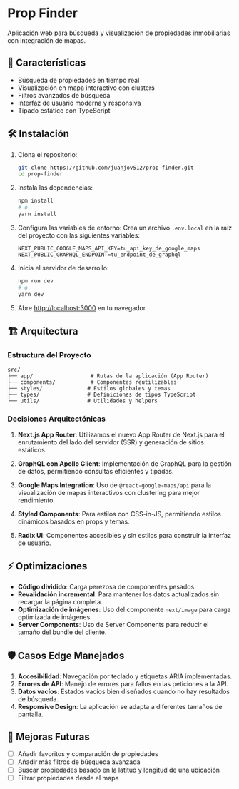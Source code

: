 # Prop Finder

Aplicación web para búsqueda y visualización de propiedades inmobiliarias con integración de mapas.

## 🚀 Características

- Búsqueda de propiedades en tiempo real
- Visualización en mapa interactivo con clusters
- Filtros avanzados de búsqueda
- Interfaz de usuario moderna y responsiva
- Tipado estático con TypeScript

## 🛠️ Instalación

1. Clona el repositorio:

   ```bash
   git clone https://github.com/juanjov512/prop-finder.git
   cd prop-finder
   ```

2. Instala las dependencias:

   ```bash
   npm install
   # o
   yarn install
   ```

3. Configura las variables de entorno:
   Crea un archivo `.env.local` en la raíz del proyecto con las siguientes variables:

   ```
   NEXT_PUBLIC_GOOGLE_MAPS_API_KEY=tu_api_key_de_google_maps
   NEXT_PUBLIC_GRAPHQL_ENDPOINT=tu_endpoint_de_graphql
   ```

4. Inicia el servidor de desarrollo:

   ```bash
   npm run dev
   # o
   yarn dev
   ```

5. Abre [http://localhost:3000](http://localhost:3000) en tu navegador.

## 🏗️ Arquitectura

### Estructura del Proyecto

```
src/
├── app/                  # Rutas de la aplicación (App Router)
├── components/           # Componentes reutilizables
├── styles/              # Estilos globales y temas
├── types/               # Definiciones de tipos TypeScript
└── utils/               # Utilidades y helpers
```

### Decisiones Arquitectónicas

1. **Next.js App Router**: Utilizamos el nuevo App Router de Next.js para el enrutamiento del lado del servidor (SSR) y generación de sitios estáticos.

2. **GraphQL con Apollo Client**: Implementación de GraphQL para la gestión de datos, permitiendo consultas eficientes y tipadas.

3. **Google Maps Integration**: Uso de `@react-google-maps/api` para la visualización de mapas interactivos con clustering para mejor rendimiento.

4. **Styled Components**: Para estilos con CSS-in-JS, permitiendo estilos dinámicos basados en props y temas.

5. **Radix UI**: Componentes accesibles y sin estilos para construir la interfaz de usuario.

## ⚡ Optimizaciones

- **Código dividido**: Carga perezosa de componentes pesados.
- **Revalidación incremental**: Para mantener los datos actualizados sin recargar la página completa.
- **Optimización de imágenes**: Uso del componente `next/image` para carga optimizada de imágenes.
- **Server Components**: Uso de Server Components para reducir el tamaño del bundle del cliente.

## 🛡️ Casos Edge Manejados

1. **Accesibilidad**: Navegación por teclado y etiquetas ARIA implementadas.
2. **Errores de API**: Manejo de errores para fallos en las peticiones a la API.
3. **Datos vacíos**: Estados vacíos bien diseñados cuando no hay resultados de búsqueda.
4. **Responsive Design**: La aplicación se adapta a diferentes tamaños de pantalla.

## 🚀 Mejoras Futuras

- [ ] Añadir favoritos y comparación de propiedades
- [ ] Añadir más filtros de búsqueda avanzada
- [ ] Buscar propiedades basado en la latitud y longitud de una ubicación
- [ ] Filtrar propiedades desde el mapa
